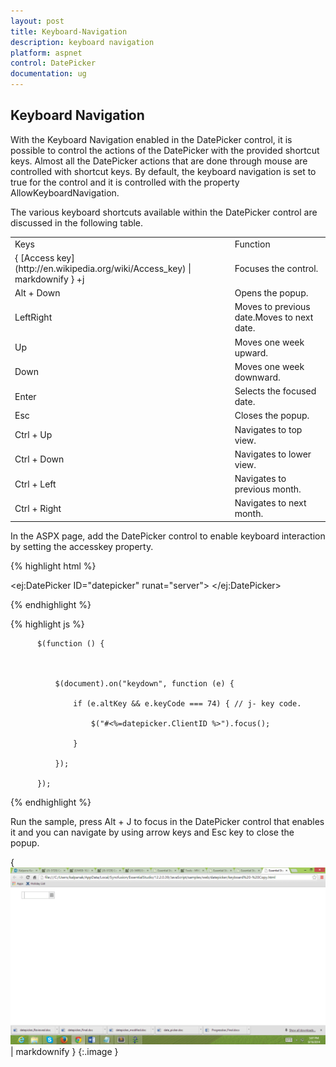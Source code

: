 ```yaml
---
layout: post
title: Keyboard-Navigation
description: keyboard navigation
platform: aspnet
control: DatePicker
documentation: ug
---
```


## Keyboard Navigation

With the Keyboard Navigation enabled in the DatePicker control, it is possible to control the actions of the DatePicker with the provided shortcut keys. Almost all the DatePicker actions that are done through mouse are controlled with shortcut keys. By default, the keyboard navigation is set to true for the control and it is controlled with the property AllowKeyboardNavigation.

The various keyboard shortcuts available within the DatePicker control are discussed in the following table.

<table>
<tr>
<td>
Keys</td><td>
Function</td></tr>
<tr>
<td>
{ [Access key](http://en.wikipedia.org/wiki/Access_key) | markdownify } +j</td><td>
Focuses the control.</td></tr>
<tr>
<td>
Alt + Down</td><td>
Opens the popup.</td></tr>
<tr>
<td>
LeftRight</td><td>
Moves to previous date.Moves to next date.</td></tr>
<tr>
<td>
Up</td><td>
Moves one week upward.</td></tr>
<tr>
<td>
Down</td><td>
Moves one week downward.</td></tr>
<tr>
<td>
Enter</td><td>
Selects the focused date.</td></tr>
<tr>
<td>
Esc</td><td>
Closes the popup.</td></tr>
<tr>
<td>
Ctrl + Up</td><td>
Navigates to top view.</td></tr>
<tr>
<td>
Ctrl + Down</td><td>
Navigates to lower view.</td></tr>
<tr>
<td>
Ctrl + Left</td><td>
Navigates to previous month.</td></tr>
<tr>
<td>
Ctrl + Right</td><td>
Navigates to next month.</td></tr>
</table>


In the ASPX page, add the DatePicker control to enable keyboard interaction by setting the accesskey property.



{% highlight html %}



   <ej:DatePicker ID="datepicker" runat="server"> </ej:DatePicker>





{% endhighlight %}





{% highlight js %}



          $(function () {



              $(document).on("keydown", function (e) {

                  if (e.altKey && e.keyCode === 74) { // j- key code.

                      $("#<%=datepicker.ClientID %>").focus();

                  }

              });

          });



{% endhighlight %}





Run the sample, press Alt + J to focus in the DatePicker control that enables it and you can navigate by using arrow keys and Esc key to close the popup.

{ ![](Keyboard-Navigation_images/Keyboard-Navigation_img1.png) | markdownify }
{:.image }


